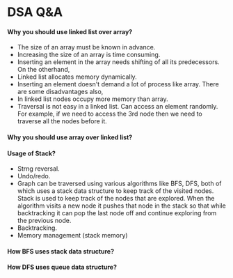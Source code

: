 
# DSA Q&A

#### Why you should use linked list over array?
* The size of an array must be known in advance.
* Increasing the size of an array is time consuming.
* Inserting an element in the array needs shifting of all its predecessors.
On the otherhand,
* Linked list allocates memory dynamically. 
* Inserting an element doesn't demand a lot of process like array.
There are some disadvantages also,
* In linked list nodes occupy more memory than array. 
* Traversal is not easy in a linked list. Can access an element randomly. For example, if we need to access the 3rd node then we need to traverse all the nodes before it.

#### Why you should use array over linked list?

#### Usage of Stack?
* Strng reversal.
* Undo/redo.
* Graph can be traversed using various algorithms like BFS, DFS, both of which uses a stack data structure to keep track of the visited nodes. Stack is used to keep track of the nodes that are explored. When the algorithm visits a new node it pushes that node in the stack so that while backtracking it can pop the last node off and continue exploring from the previous node.
* Backtracking.
* Memory management (stack memory)
 
#### How BFS uses stack data structure?
#### How DFS uses queue data structure?
